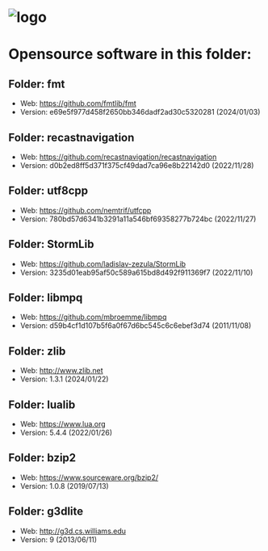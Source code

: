 # ![logo](http://ascemu.org/images/logo.png)

# Opensource software in this folder:

## Folder: fmt
- Web: https://github.com/fmtlib/fmt
- Version: e69e5f977d458f2650bb346dadf2ad30c5320281 (2024/01/03)

## Folder: recastnavigation
- Web: https://github.com/recastnavigation/recastnavigation
- Version: d0b2ed8ff5d371f375cf49dad7ca96e8b22142d0 (2022/11/28)

## Folder: utf8cpp
- Web: https://github.com/nemtrif/utfcpp
- Version: 780bd57d6341b3291a11a546bf69358277b724bc (2022/11/27)

## Folder: StormLib
- Web: https://github.com/ladislav-zezula/StormLib
- Version: 3235d01eab95af50c589a615bd8d492f911369f7 (2022/11/10)

## Folder: libmpq
- Web: https://github.com/mbroemme/libmpq
- Version: d59b4cf1d107b5f6a0f67d6bc545c6c6ebef3d74 (2011/11/08)

## Folder: zlib
- Web: http://www.zlib.net
- Version: 1.3.1 (2024/01/22)

## Folder: lualib
- Web: https://www.lua.org
- Version: 5.4.4 (2022/01/26)

## Folder: bzip2
- Web: https://www.sourceware.org/bzip2/
- Version: 1.0.8 (2019/07/13)

## Folder: g3dlite
- Web: http://g3d.cs.williams.edu
- Version: 9 (2013/06/11)
